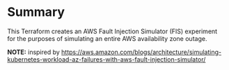 # Summary

This Terraform creates an AWS Fault Injection Simulator (FIS) experiment for the purposes of simulating an 
entire AWS availability zone outage.

**NOTE:** inspired by https://aws.amazon.com/blogs/architecture/simulating-kubernetes-workload-az-failures-with-aws-fault-injection-simulator/
